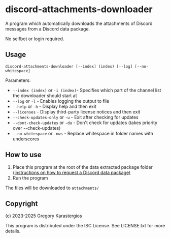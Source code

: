 discord-attachments-downloader
====================================
A program which automatically downloads the attachments of Discord messages from a Discord data package.

No selfbot or login required.

Usage
-------------------------------------
    discord-attachments-downloader [--index] (index) [--log] [--no-whitespace]

Parameters:

* `--index (index)` or `-i (index)`- Specifies which part of the channel list the downloader should start at
* `--log` or `-l` - Enables logging the output to file
* `--help` or `-h` - Display help and then exit
* `--licenses` - Display third-party license notices and then exit
* `--check-updates-only` or `-u` - Exit after checking for updates
* `--dont-check-updates` or `-du` - Don't check for updates (takes priority over --check-updates)
* `--no-whitespace` or `-nws` - Replace whitespace in folder names with underscores

How to use
-------------------------------------
1. Place this program at the root of the data extracted package folder [(instructions on how to request a Discord data package)](https://support.discord.com/hc/en-us/articles/360004957991-Your-Discord-Data-Package)
2. Run the program

The files will be downloaded to `attachments/`

Copyright
-------------------------------------
(c) 2023-2025 Gregory Karastergios

This program is distributed under the ISC License. See LICENSE.txt for more details.
